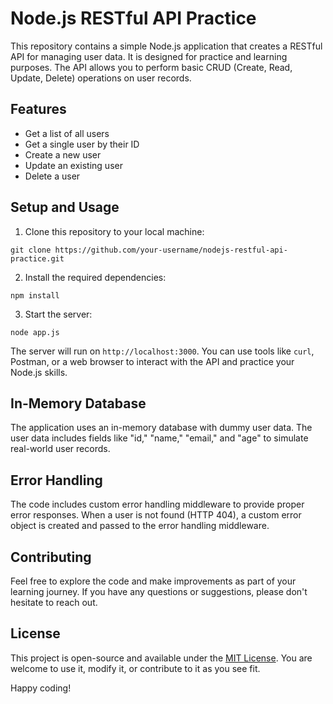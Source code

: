 <h1>Node.js RESTful API Practice</h1>

<p>This repository contains a simple Node.js application that creates a RESTful API for managing user data. It is designed for practice and learning purposes. The API allows you to perform basic CRUD (Create, Read, Update, Delete) operations on user records.</p>

<h2>Features</h2>

<ul>
  <li>Get a list of all users</li>
  <li>Get a single user by their ID</li>
  <li>Create a new user</li>
  <li>Update an existing user</li>
  <li>Delete a user</li>
</ul>

<h2>Setup and Usage</h2>

<ol>
  <li>Clone this repository to your local machine:</li>
</ol>

<pre>
<code>git clone https://github.com/your-username/nodejs-restful-api-practice.git</code>
</pre>

<ol start="2">
  <li>Install the required dependencies:</li>
</ol>

<pre>
<code>npm install</code>
</pre>

<ol start="3">
  <li>Start the server:</li>
</ol>

<pre>
<code>node app.js</code>
</pre>

<p>The server will run on <code>http://localhost:3000</code>. You can use tools like <code>curl</code>, Postman, or a web browser to interact with the API and practice your Node.js skills.</p>

<h2>In-Memory Database</h2>

<p>The application uses an in-memory database with dummy user data. The user data includes fields like "id," "name," "email," and "age" to simulate real-world user records.</p>

<h2>Error Handling</h2>

<p>The code includes custom error handling middleware to provide proper error responses. When a user is not found (HTTP 404), a custom error object is created and passed to the error handling middleware.</p>

<h2>Contributing</h2>

<p>Feel free to explore the code and make improvements as part of your learning journey. If you have any questions or suggestions, please don't hesitate to reach out.</p>

<h2>License</h2>

<p>This project is open-source and available under the <a href="LICENSE">MIT License</a>. You are welcome to use it, modify it, or contribute to it as you see fit.</p>

<p>Happy coding!</p>

